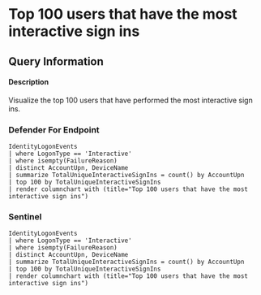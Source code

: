 # Top 100 users that have the most interactive sign ins

## Query Information

#### Description
Visualize the top 100 users that have performed the most interactive sign ins.

### Defender For Endpoint

```
IdentityLogonEvents
| where LogonType == 'Interactive'
| where isempty(FailureReason)
| distinct AccountUpn, DeviceName
| summarize TotalUniqueInteractiveSignIns = count() by AccountUpn
| top 100 by TotalUniqueInteractiveSignIns
| render columnchart with (title="Top 100 users that have the most interactive sign ins")
```
### Sentinel
```
IdentityLogonEvents
| where LogonType == 'Interactive'
| where isempty(FailureReason)
| distinct AccountUpn, DeviceName
| summarize TotalUniqueInteractiveSignIns = count() by AccountUpn
| top 100 by TotalUniqueInteractiveSignIns
| render columnchart with (title="Top 100 users that have the most interactive sign ins")
```



